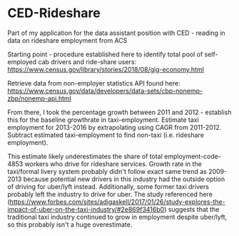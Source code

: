 # CED-Rideshare
Part of my application for the data assistant position with CED - reading in data on rideshare employment from ACS

Starting point - procedure established here to identify total pool of self-employed cab drivers and ride-share users: https://www.census.gov/library/stories/2018/08/gig-economy.html


Retrieve data from non-employer statistics API found here:  https://www.census.gov/data/developers/data-sets/cbp-nonemp-zbp/nonemp-api.html

From there, I took the percentage growth between 2011 and 2012 - establish this for the baseline growthrate in taxi-employment. Estimate taxi employment for 2013-2016 by extrapolating using CAGR from 2011-2012. Subtract estimated taxi-employment to find  non-taxi (i.e. rideshare employment). 

This estimate likely underestimates the share of total employment-code-4853 workers who drive for rideshare services. Growth rate in the taxi/formal livery system probably didn't follow exact same trend as 2009-2013 because potential new drivers in this industry had the outside option of driving for uber/lyft instead. Additionally, some former taxi drivers probably left the industry to drive for uber.  The study referenced here (https://www.forbes.com/sites/adigaskell/2017/01/26/study-explores-the-impact-of-uber-on-the-taxi-industry/#2e869f3416b0) suggests that the traditional taxi industry continued to grow in employment despite uber/lyft, so this probably isn't a huge overestimate. 





